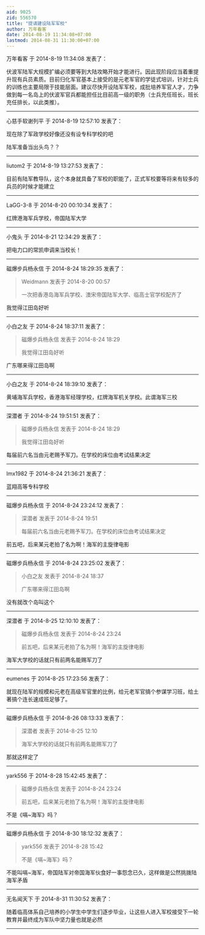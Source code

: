 ```yaml
---
aid: 9025
zid: 556570
title: "提请建设陆军军校"
author: 万年看客
date: 2014-08-19 11:34:08+07:00
lastmod: 2014-08-31 11:30:00+07:00
---
```


万年看客 于 2014-8-19 11:34:08 发表了：

伏波军陆军大规模扩编必须要等到大陆攻略开始才能进行。因此现阶段应当着重提升现有兵员素质。目前归化军官基本上接受的是元老军官的学徒式培训，针对士兵的训练也主要局限于技能层面。建议尽快开设陆军军校，成批培养军官人才，力争做到每一名岛上的伏波军官兵都能担任比目前高一级的职务（士兵充任班长，班长充任排长，以此类推）。

---

心慈手软谢列平 于 2014-8-19 12:57:10 发表了：

现在除了军政学校好像还没有设专科学校的吧

陆军准备当出头鸟？？

---

liutom2 于 2014-8-19 13:27:53 发表了：

目前有陆军教导队，这个本身就具备了军校的职能了，正式军校要等将来有较多的兵员的时候才能建立

---

LaGG-3-8 于 2014-8-20 00:10:34 发表了：

红牌港海军兵学校，帝国陆军大学

---

小鬼头 于 2014-8-21 12:34:29 发表了：

把电力口的常凯申调来当校长！

---

磁爆步兵杨永信 于 2014-8-24 18:29:35 发表了：

> Weidmann 发表于 2014-8-20 00:57
>
> 一次把香港岛海军兵学校、澳宋帝国陆军大学、临高士官学校配齐了

我觉得江田岛好听

---

小白之友 于 2014-8-24 18:37:11 发表了：

> 磁爆步兵杨永信 发表于 2014-8-24 18:29
>
> 我觉得江田岛好听

广东哪来得江田岛啊

---

小白之友 于 2014-8-24 18:39:10 发表了：

黄埔海军兵学校，香港海军经理学校，红牌海军机关学校。此谓海军三校

---

深潜者 于 2014-8-24 19:51:51 发表了：

> 磁爆步兵杨永信 发表于 2014-8-24 18:29
>
> 我觉得江田岛好听

每届前六名当由元老赐予军刀。在学校的床位由考试结果决定

---

lmx1982 于 2014-8-24 21:36:21 发表了：

蓝翔高等专科学校

---

磁爆步兵杨永信 于 2014-8-24 23:24:12 发表了：

> 深潜者 发表于 2014-8-24 19:51
>
> 每届前六名当由元老赐予军刀。在学校的床位由考试结果决定

前五吧，后来某元老拍了名为啊！海军的主旋律电影

---

磁爆步兵杨永信 于 2014-8-24 23:25:02 发表了：

> 小白之友 发表于 2014-8-24 18:37
>
> 广东哪来得江田岛啊

没有就改个岛叫这个

---

深潜者 于 2014-8-25 12:10:10 发表了：

> 磁爆步兵杨永信 发表于 2014-8-24 23:24
>
> 前五吧，后来某元老拍了名为啊！海军的主旋律电影

海军大学校的话就只有前两名能赐军刀了

---

eumenes 于 2014-8-25 17:23:56 发表了：

就现在陆军的规模和元老在高级军官里的比例，给元老军官搞个参谋学习班，给土著搞个连长速成班足够了。

---

磁爆步兵杨永信 于 2014-8-26 08:13:33 发表了：

> 深潜者 发表于 2014-8-25 12:10
>
> 海军大学校的话就只有前两名能赐军刀了

那就这样定了

---

yark556 于 2014-8-28 15:42:45 发表了：

> 磁爆步兵杨永信 发表于 2014-8-24 23:24
>
> 前五吧，后来某元老拍了名为啊！海军的主旋律电影

不是《嗝~海军》吗？

---

磁爆步兵杨永信 于 2014-8-30 18:12:32 发表了：

> yark556 发表于 2014-8-28 15:42
>
> 不是《嗝~海军》吗？

不能叫嗝~海军，帝国陆军对帝国海军伙食好一事怨念已久，这样做是公然挑拨陆海军矛盾

---

无名闻天下 于 2014-8-31 11:30:52 发表了：

随着临高体系自己培养的小学生中学生们逐步毕业，让这些人进入军校接受下一轮教育并最终成为军队中坚力量也就是必然

---
